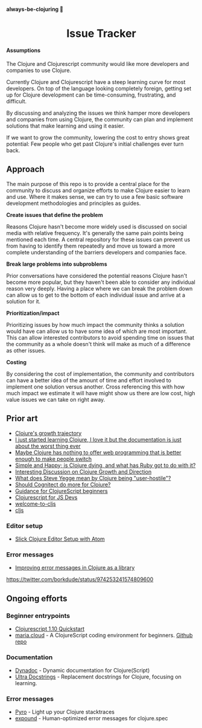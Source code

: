 #### always-be-clojuring 🐝
<h1 align="center">
  Issue Tracker
</h1>


#### Assumptions
The Clojure and Clojurescript community would like more developers and companies to use Clojure.

Currently Clojure and Clojurescript have a steep learning curve for most developers. 
On top of the language looking completely foreign, getting set up for Clojure development can be time-consuming, frustrating, and difficult.

By discussing and analyzing the issues we think hamper more developers and companies from using Clojure, 
the community can plan and implement solutions that make learning and using it easier.

If we want to grow the community, lowering the cost to entry shows great potential: 
Few people who get past Clojure's initial challenges ever turn back.

## Approach
The main purpose of this repo is to provide a central place for the community to discuss and organize efforts to make Clojure easier to learn and use. 
 Where it makes sense, we can try to use a few basic software development methodologies and principles as guides.


**Create issues that define the problem**

Reasons Clojure hasn't become more widely used is discussed on social media with relative frequency. 
It's generally the same pain points being mentioned each time. 
A central repository for these issues can prevent us from having to identify them repeatedly and move us toward a more complete understanding of the barriers developers and companies face.

**Break large problems into subproblems**

Prior conversations have considered the potential reasons Clojure hasn't become more popular, but they haven't been able to consider any individual reason very deeply. 
Having a place where we can break the problem down can allow us to get to the bottom of each individual issue and arrive at a solution for it.

**Prioritization/impact**

Prioritizing issues by how much impact the community thinks a solution would have can allow us to have some idea of which are most important. 
This can allow interested contributors to avoid spending time on issues that the community as a whole doesn't think will make as much of a difference as other issues.

**Costing**

By considering the cost of implementation, the community and contributors can have a better idea of the amount of time and effort involved to implement one solution versus another. 
Cross referencing this with how much impact we estimate it will have might show us there are low cost, high value issues we can take on right away.


## Prior art
- [Clojure's growth trajectory](https://www.reddit.com/r/Clojure/comments/7047ts/clojure_growth_trajectory/)
- [I just started learning Clojure, I love it but the documentation is just about the worst thing ever](https://www.reddit.com/r/Clojure/comments/7024oj/i_just_started_learning_clojure_i_love_it_but_the/)
- [Maybe Clojure has nothing to offer web programming that is better enough to make people switch](https://twitter.com/ericnormand/status/947947506838753280)
- [Simple and Happy; is Clojure dying, and what has Ruby got to do with it?](https://lambdaisland.com/blog/25-05-2017-simple-and-happy-is-clojure-dying-and-what-has-ruby-got-to-do-with-it)
- [Interesting Discussion on Clojure Growth and Direction](https://www.reddit.com/r/Clojure/comments/6brhsq/interesting_discussion_on_clojure_growth_and/)
- [What does Steve Yegge mean by Clojure being "user-hostile"?](https://www.reddit.com/r/Clojure/comments/3jjit5/what_does_steve_yegge_mean_by_clojure_being/)
- [Should Cognitect do more for Clojure?](http://www.lispcast.com/cognitect-clojure)
- [Guidance for ClojureScript beginners](https://docs.google.com/document/d/1vom_MUTmQjsmjeQgw60ChGO9NDD9AvoIwJPPzrf8FKM/edit#heading=h.657ovwb1zxit)
- [Clojurescript for JS Devs](https://github.com/thheller/shadow-cljs/wiki/ClojureScript-for-JS-Devs)
- [welcome-to-cljs](https://github.com/shaunlebron/welcome-to-cljs)
- [cljs](https://www.npmjs.com/package/cljs)

### Editor setup
- [Slick Clojure Editor Setup with Atom](https://medium.com/@jacekschae/slick-clojure-editor-setup-with-atom-a3c1b528b722)

### Error messages
- [Improving error messages in Clojure as a library](https://clojureverse.org/t/improving-error-messages-in-clojure-as-a-library/1765)

https://twitter.com/borkdude/status/974253241574809600

## Ongoing efforts
### Beginner entrypoints
- [Clojurescript 1.10 Quickstart](https://github.com/clojure/clojurescript-site/blob/96cdf27ff1a2a836ae4f7c706e48a0bff21e95a0/content/guides/quick-start.adoc)
- [maria.cloud](https://www.maria.cloud/) - A ClojureScript coding environment for beginners. [Github repo](https://github.com/mhuebert/maria)

### Documentation
- [Dynadoc](https://github.com/oakes/Dynadoc) - Dynamic documentation for Clojure(Script)
- [Ultra Docstrings](https://github.com/ericnormand/ultra-docstrings) - Replacement docstrings for Clojure, focusing on learning.

### Error messages
- [Pyro](https://github.com/venantius/pyro) - Light up your Clojure stacktraces
- [expound](https://github.com/bhb/expound) - Human-optimized error messages for clojure.spec
